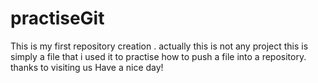 # practiseGit
This is my first repository creation .
actually this is not any project this is simply a file that i used it to practise how to push a file into a repository.
thanks to visiting us 
Have a nice day!
